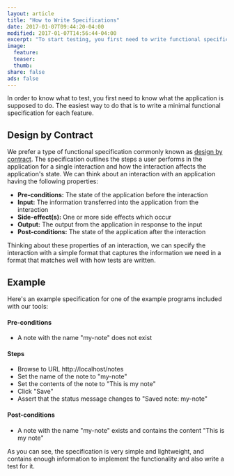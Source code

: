 ```yaml
---
layout: article
title: "How to Write Specifications"
date: 2017-01-07T09:44:20-04:00
modified: 2017-01-07T14:56:44-04:00
excerpt: "To start testing, you first need to write functional specifications"
image:
  feature:
  teaser:
  thumb:
share: false
ads: false
---
```


In order to know what to test, you first need to know what the
application is supposed to do. The easiest way to do that is to write
a minimal functional specification for each feature.

## Design by Contract

We prefer a type of functional specification commonly known as
[design by contract](https://en.wikipedia.org/wiki/Design_by_contract).
The specification outlines the steps a user performs in the
application for a single interaction and how the interaction affects
the application's state. We can think about an interaction with an
application having the following properties:

* **Pre-conditions:** The state of the application before the interaction
* **Input:** The information transferred into the application from the interaction
* **Side-effect(s):** One or more side effects which occur
* **Output:** The output from the application in response to the input
* **Post-conditions:** The state of the application after the interaction

Thinking about these properties of an interaction, we can specify the
interaction with a simple format that captures the information we need
in a format that matches well with how tests are written.

## Example

Here's an example specification for one of the example programs
included with our tools:

#### Pre-conditions
* A note with the name "my-note" does not exist

#### Steps
* Browse to URL http://localhost/notes
* Set the name of the note to "my-note"
* Set the contents of the note to "This is my note"
* Click "Save"
* Assert that the status message changes to "Saved note: my-note"

#### Post-conditions
* A note with the name "my-note" exists and contains the content "This
  is my note"

As you can see, the specification is very simple and lightweight, and
contains enough information to implement the functionality and also
write a test for it.

